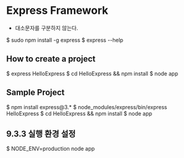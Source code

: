 # Express Framework
- 대소문자를 구분하지 않는다.

$ sudo npm install -g express
$ express --help

## How to create a project
$ express HelloExpress
$ cd HelloExpress && npm install
$ node app


## Sample Project 
$ npm install express@3.*
$ node_modules/express/bin/express HelloExpress
$ cd HelloExpress && npm install
$ node app

## 9.3.3 실행 환경 설정
$ NODE_ENV=production node app
